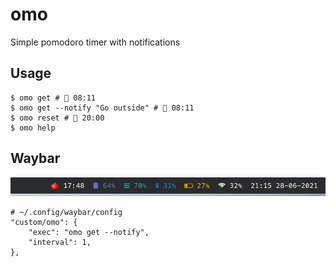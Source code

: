 # omo
Simple pomodoro timer with notifications

## Usage
```
$ omo get # 🍅 08:11
$ omo get --notify "Go outside" # 🍅 08:11
$ omo reset # 🍅 20:00
$ omo help
```

## Waybar
![waybar](/screenshots/waybar.png)
```
# ~/.config/waybar/config
"custom/omo": {
    "exec": "omo get --notify",
    "interval": 1,
},
```

